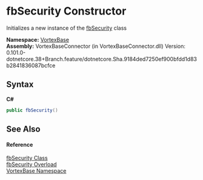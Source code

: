 # fbSecurity Constructor 
 

Initializes a new instance of the <a href="T_VortexBase_fbSecurity.md">fbSecurity</a> class

**Namespace:**&nbsp;<a href="N_VortexBase.md">VortexBase</a><br />**Assembly:**&nbsp;VortexBaseConnector (in VortexBaseConnector.dll) Version: 0.101.0-dotnetcore.38+Branch.feature/dotnetcore.Sha.9184ded7250ef900bfdd1d83b2841836087bcfce

## Syntax

**C#**<br />
``` C#
public fbSecurity()
```


## See Also


#### Reference
<a href="T_VortexBase_fbSecurity.md">fbSecurity Class</a><br /><a href="Overload_VortexBase_fbSecurity__ctor.md">fbSecurity Overload</a><br /><a href="N_VortexBase.md">VortexBase Namespace</a><br />